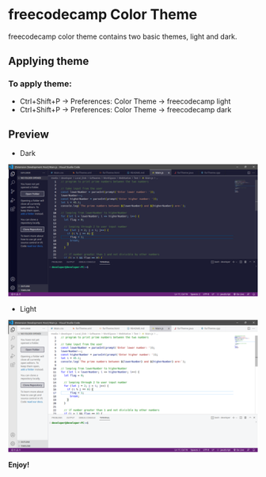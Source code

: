 # freecodecamp Color Theme

freecodecamp color theme contains two basic themes, light and dark.

## Applying theme

### To apply theme:
* Ctrl+Shift+P -> Preferences: Color Theme -> freecodecamp light
* Ctrl+Shift+P -> Preferences: Color Theme -> freecodecamp dark

## Preview

* Dark

![Preview 1](preview/preview_dark.png)

* Light

![Preview 1](preview/preview_light.png)

**Enjoy!**
